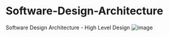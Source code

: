 # Software-Design-Architecture
Software Design Architecture - High Level Design
![image](https://user-images.githubusercontent.com/115500959/195127693-2d514fbd-2a6b-48d8-b45e-7ea74cf202de.png)



